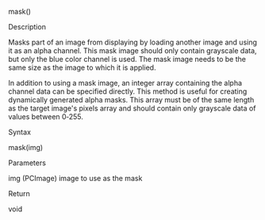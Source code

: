 

mask()

Description

Masks part of an image from displaying by loading another image and using it as an alpha channel. This mask image should only contain grayscale data, but only the blue color channel is used. The mask image needs to be the same size as the image to which it is applied.

In addition to using a mask image, an integer array containing the alpha channel data can be specified directly. This method is useful for creating dynamically generated alpha masks. This array must be of the same length as the target image's pixels array and should contain only grayscale data of values between 0‑255.

Syntax

mask(img)	

Parameters

img	(PCImage)	image to use as the mask

Return

void	